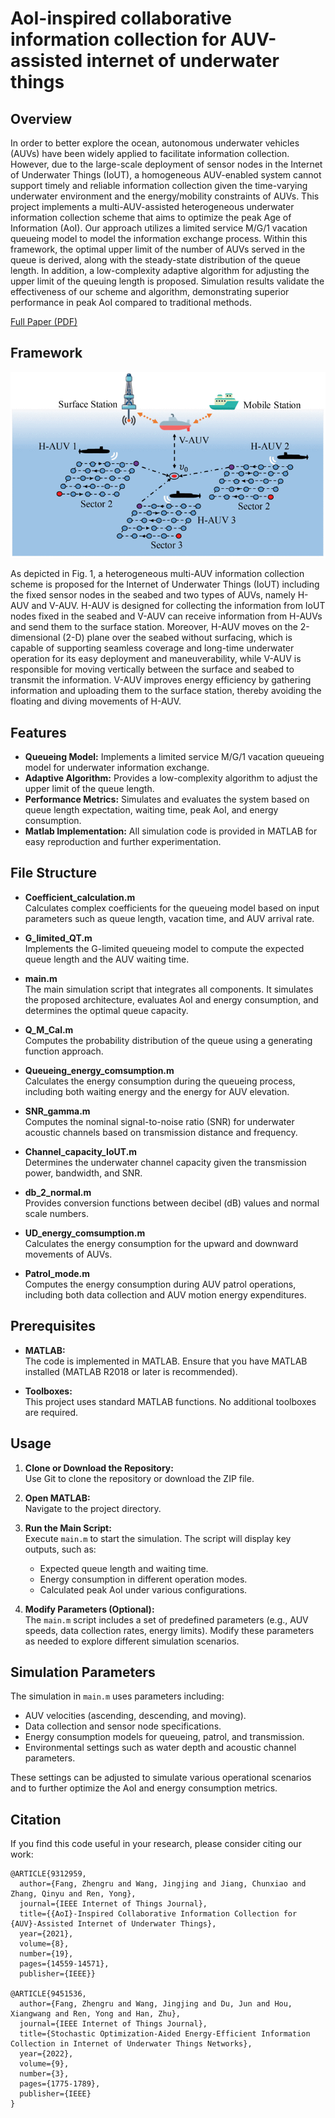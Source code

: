 # AoI-inspired collaborative information collection for AUV-assisted internet of underwater things

## Overview

In order to better explore the ocean, autonomous underwater vehicles (AUVs) have been widely applied to facilitate information collection. However, due to the large-scale deployment of sensor nodes in the Internet of Underwater Things (IoUT), a homogeneous AUV-enabled system cannot support timely and reliable information collection given the time-varying underwater environment and the energy/mobility constraints of AUVs. This project implements a multi-AUV-assisted heterogeneous underwater information collection scheme that aims to optimize the peak Age of Information (AoI). Our approach utilizes a limited service M/G/1 vacation queueing model to model the information exchange process. Within this framework, the optimal upper limit of the number of AUVs served in the queue is derived, along with the steady-state distribution of the queue length. In addition, a low-complexity adaptive algorithm for adjusting the upper limit of the queuing length is proposed. Simulation results validate the effectiveness of our scheme and algorithm, demonstrating superior performance in peak AoI compared to traditional methods.

[Full Paper (PDF)](https://www.researchgate.net/publication/348150409_AoI_Inspired_Collaborative_Information_Collection_for_AUV_Assisted_Internet_of_Underwater_Things)


## Framework

![Fig. 1: Heterogeneous Multi-AUV Information Collection Scheme for IoUT](https://raw.githubusercontent.com/fangzr/AoI-Inspired-Collaborative-Information-Collection/refs/heads/main/jiang1-3049239-large.gif)

As depicted in Fig. 1, a heterogeneous multi-AUV information collection scheme is proposed for the Internet of Underwater Things (IoUT) including the fixed sensor nodes in the seabed and two types of AUVs, namely H-AUV and V-AUV. H-AUV is designed for collecting the information from IoUT nodes fixed in the seabed and V-AUV can receive information from H-AUVs and send them to the surface station. Moreover, H-AUV moves on the 2-dimensional (2-D) plane over the seabed without surfacing, which is capable of supporting seamless coverage and long-time underwater operation for its easy deployment and maneuverability, while V-AUV is responsible for moving vertically between the surface and seabed to transmit the information. V-AUV improves energy efficiency by gathering information and uploading them to the surface station, thereby avoiding the floating and diving movements of H-AUV.


## Features

- **Queueing Model:** Implements a limited service M/G/1 vacation queueing model for underwater information exchange.
- **Adaptive Algorithm:** Provides a low-complexity algorithm to adjust the upper limit of the queue length.
- **Performance Metrics:** Simulates and evaluates the system based on queue length expectation, waiting time, peak AoI, and energy consumption.
- **Matlab Implementation:** All simulation code is provided in MATLAB for easy reproduction and further experimentation.

## File Structure

- **Coefficient_calculation.m**  
  Calculates complex coefficients for the queueing model based on input parameters such as queue length, vacation time, and AUV arrival rate.

- **G_limited_QT.m**  
  Implements the G-limited queueing model to compute the expected queue length and the AUV waiting time.

- **main.m**  
  The main simulation script that integrates all components. It simulates the proposed architecture, evaluates AoI and energy consumption, and determines the optimal queue capacity.

- **Q_M_Cal.m**  
  Computes the probability distribution of the queue using a generating function approach.

- **Queueing_energy_comsumption.m**  
  Calculates the energy consumption during the queueing process, including both waiting energy and the energy for AUV elevation.

- **SNR_gamma.m**  
  Computes the nominal signal-to-noise ratio (SNR) for underwater acoustic channels based on transmission distance and frequency.

- **Channel_capacity_IoUT.m**  
  Determines the underwater channel capacity given the transmission power, bandwidth, and SNR.

- **db_2_normal.m**  
  Provides conversion functions between decibel (dB) values and normal scale numbers.

- **UD_energy_comsumption.m**  
  Calculates the energy consumption for the upward and downward movements of AUVs.

- **Patrol_mode.m**  
  Computes the energy consumption during AUV patrol operations, including both data collection and AUV motion energy expenditures.

## Prerequisites

- **MATLAB:**  
  The code is implemented in MATLAB. Ensure that you have MATLAB installed (MATLAB R2018 or later is recommended).

- **Toolboxes:**  
  This project uses standard MATLAB functions. No additional toolboxes are required.

## Usage

1. **Clone or Download the Repository:**  
   Use Git to clone the repository or download the ZIP file.

2. **Open MATLAB:**  
   Navigate to the project directory.

3. **Run the Main Script:**  
   Execute `main.m` to start the simulation. The script will display key outputs, such as:
   - Expected queue length and waiting time.
   - Energy consumption in different operation modes.
   - Calculated peak AoI under various configurations.

4. **Modify Parameters (Optional):**  
   The `main.m` script includes a set of predefined parameters (e.g., AUV speeds, data collection rates, energy limits). Modify these parameters as needed to explore different simulation scenarios.

## Simulation Parameters

The simulation in `main.m` uses parameters including:
- AUV velocities (ascending, descending, and moving).
- Data collection and sensor node specifications.
- Energy consumption models for queueing, patrol, and transmission.
- Environmental settings such as water depth and acoustic channel parameters.

These settings can be adjusted to simulate various operational scenarios and to further optimize the AoI and energy consumption metrics.

## Citation

If you find this code useful in your research, please consider citing our work:

```
@ARTICLE{9312959,
  author={Fang, Zhengru and Wang, Jingjing and Jiang, Chunxiao and Zhang, Qinyu and Ren, Yong},
  journal={IEEE Internet of Things Journal}, 
  title={{AoI}-Inspired Collaborative Information Collection for {AUV}-Assisted Internet of Underwater Things}, 
  year={2021},
  volume={8},
  number={19},
  pages={14559-14571},
  publisher={IEEE}}
  
@ARTICLE{9451536,
  author={Fang, Zhengru and Wang, Jingjing and Du, Jun and Hou, Xiangwang and Ren, Yong and Han, Zhu},
  journal={IEEE Internet of Things Journal}, 
  title={Stochastic Optimization-Aided Energy-Efficient Information Collection in Internet of Underwater Things Networks}, 
  year={2022},
  volume={9},
  number={3},
  pages={1775-1789},
  publisher={IEEE}
}
```

